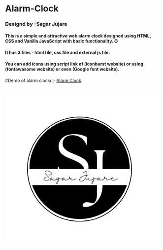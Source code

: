 # Alarm-Clock

### Designd by -Sagar Jujare 
#### This is a simple and attractive web alarm clock designed using HTML, CSS and Vanilla JavaScript with basic functionality. ⏰
#### It has 3 files - html file, css file and external js file.
#### You can add icons using script link of (iconburst website) or using (fontawasome website) or even (Google font website).
#Demo of alarm clock👉 [Alarm Clock](https://sagar-jujare.github.io/Alarm-Clock/).
###
![github](https://raw.githubusercontent.com/sagar-jujare/Alarm-Clock/main/images/logo.png)
